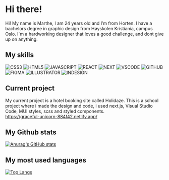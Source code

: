# Hi there!
Hi! My name is Marthe, I am 24 years old and I’m from Horten. I have a bachelors degree in graphic design from Høyskolen Kristiania, campus Oslo.  I´m a hardworking designer that loves a good challenge, and dont give up on anything.


## My skills

![CSS3](https://img.shields.io/badge/CSS-5F5D9E.svg?style=for-the-badge&logo=css3)
![HTML5](https://img.shields.io/badge/HTML-orange.svg?style=for-the-badge&logo=html5&logoColor=white)
![JAVASCRIPT](https://img.shields.io/badge/JAVASCRIPT-yellow.svg?style=for-the-badge&logo=javascript&logoColor=white)
![REACT](https://img.shields.io/badge/REACT-red.svg?style=for-the-badge&logo=react&logoColor=white)
![NEXT](https://img.shields.io/badge/NEXT-brightgreen.svg?style=for-the-badge&logo=react&logoColor=white)
![VSCODE](https://img.shields.io/badge/VSCODE-blue.svg?style=for-the-badge&logo=visualstudiocode&logoColor=white)
![GITHUB](https://img.shields.io/badge/GITHUB-blueviolet.svg?style=for-the-badge&logo=github&logoColor=white)
![FIGMA](https://img.shields.io/badge/FIGMA-ff69b4.svg?style=for-the-badge&logo=figma&logoColor=white)
![ILLUSTRATOR](https://img.shields.io/badge/ILLUSTRATOR-brightgreen.svg?style=for-the-badge&logo=adobeillustrator&logoColor=white)
![INDESIGN](https://img.shields.io/badge/INDESIGN-red.svg?style=for-the-badge&logo=adobeindesign&logoColor=white)

## Current project
My current project is a hotel booking site called Holidaze. This is a school project where i made the design and code, i used next.js, Visual Studio Code, MUI styles, scss and styled components. 
<br/>
https://graceful-unicorn-884f42.netlify.app/

## My Github stats
[![Anurag's GitHub stats](https://github-readme-stats.vercel.app/api?username=marthebjornsen98&theme=dark&show_icons=true)](https://github.com/anuraghazra/github-readme-stats)

## My most used languages
[![Top Langs](https://github-readme-stats.vercel.app/api/top-langs/?username=marthebjornsen98&theme=dark&show_icons=true)](https://github.com/anuraghazra/github-readme-stats)
